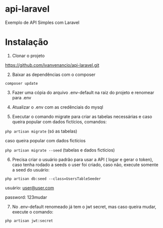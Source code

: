 
# api-laravel

Exemplo de API Simples com Laravel

  

# Instalação

1. Clonar o projeto

https://github.com/ivanvenancio/api-laravel.git

2. Baixar as dependências com o composer

```composer update```

3. Fazer uma cópia do arquivo .env-default na raiz do projeto e renomear para .env

4. Atualizar o .env com as credênciais do mysql

5. Executar o comando migrate para criar as tabelas necessárias e caso queira popular com dados fictícios, comandos:

```php artisan migrate``` (só as tabelas)

caso queira popular com dados fictícios

```php artisan migrate --seed``` (tabelas e dados fictícios)

6. Precisa criar o usuário padrão para usar a API ( logar e gerar o token), caso tenha rodado a seeds o user foi criado, caso não, execute somente a seed do usuário:

```php artisan db:seed --class=UsersTableSeeder```

usuário: user@user.com

password: 123mudar

7. No .env-default renomeado já tem o jwt secret, mas caso queira mudar, execute o comando:

```php artisan jwt:secret```